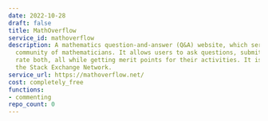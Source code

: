 ```yaml
---
date: 2022-10-28
draft: false
title: MathOverflow
service_id: mathoverflow
description: A mathematics question-and-answer (Q&A) website, which serves as an online
  community of mathematicians. It allows users to ask questions, submit answers, and
  rate both, all while getting merit points for their activities. It is a part of
  the Stack Exchange Network.
service_url: https://mathoverflow.net/
cost: completely_free
functions:
- commenting
repo_count: 0
---
```



